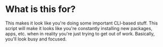 # What is this for?
This makes it look like you're doing some important CLI-based stuff. This script will make it looks like you're constantly installing new packages, apps, etc. when in reality you're just trying to get out of work. Basically, you'll look busy and focused.
